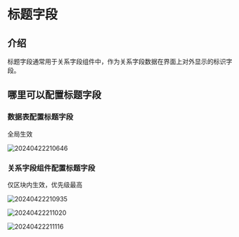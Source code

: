 # 标题字段

## 介绍

标题字段通常用于关系字段组件中，作为关系字段数据在界面上对外显示的标识字段。

## 哪里可以配置标题字段

### 数据表配置标题字段

全局生效

![20240422210646](https://static-docs.nocobase.com/20240422210646.png)

### 关系字段组件配置标题字段

仅区块内生效，优先级最高

![20240422210935](https://static-docs.nocobase.com/20240422210935.png)

![20240422211020](https://static-docs.nocobase.com/20240422211020.png)

![20240422211116](https://static-docs.nocobase.com/20240422211116.png)